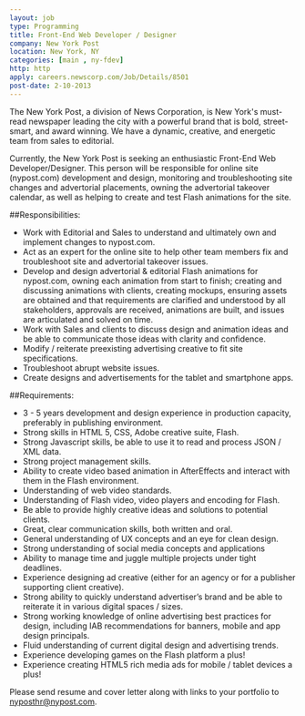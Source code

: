 ```yaml
---
layout: job
type: Programming
title: Front-End Web Developer / Designer
company: New York Post
location: New York, NY
categories: [main , ny-fdev]
http: http
apply: careers.newscorp.com/Job/Details/8501
post-date: 2-10-2013
---
```


The New York Post, a division of News Corporation, is New York's must-read newspaper leading the city with a powerful brand that is bold, street-smart, and award winning. We have a dynamic, creative, and energetic team from sales to editorial.

Currently, the New York Post is seeking an enthusiastic Front-End Web Developer/Designer. This person will be responsible for online site (nypost.com) development and design, monitoring and troubleshooting site changes and advertorial placements, owning the advertorial takeover calendar, as well as helping to create and test Flash animations for the site.

##Responsibilities:

* Work with Editorial and Sales to understand and ultimately own and implement changes to nypost.com.
* Act as an expert for the online site to help other team members fix and troubleshoot site and advertorial takeover issues.
* Develop and design advertorial & editorial Flash animations for nypost.com, owning each animation from start to finish; creating and discussing animations with clients, creating mockups, ensuring assets are obtained and that requirements are clarified and understood by all stakeholders, approvals are received, animations are built, and issues are articulated and solved on time.
* Work with Sales and clients to discuss design and animation ideas and be able to communicate those ideas with clarity and confidence.
* Modify / reiterate preexisting advertising creative to fit site specifications.
* Troubleshoot abrupt website issues.
* Create designs and advertisements for the tablet and smartphone apps.

##Requirements:

* 3 - 5 years development and design experience in production capacity, preferably in publishing environment.
* Strong skills in HTML 5, CSS, Adobe creative suite, Flash.
* Strong Javascript skills, be able to use it to read and process JSON / XML data.
* Strong project management skills.
* Ability to create video based animation in AfterEffects and interact with them in the Flash environment.
* Understanding of web video standards.
* Understanding of Flash video, video players and encoding for Flash.
* Be able to provide highly creative ideas and solutions to potential clients.
* Great, clear communication skills, both written and oral.
* General understanding of UX concepts and an eye for clean design.
* Strong understanding of social media concepts and applications
* Ability to manage time and juggle multiple projects under tight deadlines.
* Experience designing ad creative (either for an agency or for a publisher supporting client creative).
* Strong ability to quickly understand advertiser’s brand and be able to reiterate it in various digital spaces / sizes.
* Strong working knowledge of online advertising best practices for design, including IAB recommendations for banners, mobile and app design principals.
* Fluid understanding of current digital design and advertising trends.
* Experience developing games on the Flash platform a plus!
* Experience creating HTML5 rich media ads for mobile / tablet devices a plus!

Please send resume and cover letter along with links to your portfolio to nyposthr@nypost.com.  